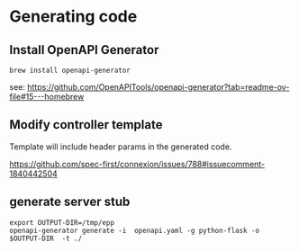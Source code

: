 # Generating code

## Install OpenAPI Generator


```
brew install openapi-generator
```

see: https://github.com/OpenAPITools/openapi-generator?tab=readme-ov-file#15---homebrew

## Modify controller template

Template will include header params in the generated code.

https://github.com/spec-first/connexion/issues/788#issuecomment-1840442504

## generate server stub

```
export OUTPUT-DIR=/tmp/epp
openapi-generator generate -i  openapi.yaml -g python-flask -o $OUTPUT-DIR  -t ./
```


